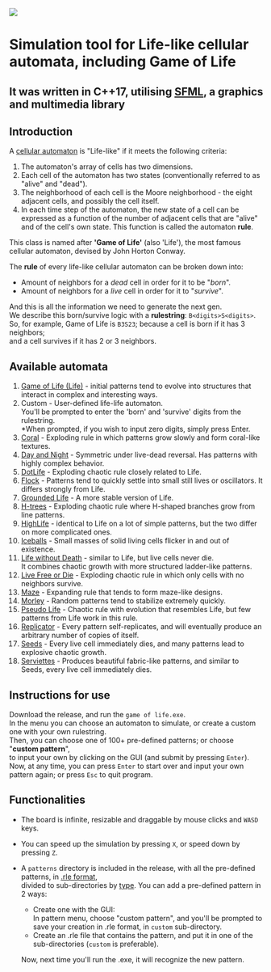 ![](https://s5.gifyu.com/images/SRvtL.gif)

# Simulation tool for Life-like cellular automata, including Game of Life
## It was written in C++17, utilising [SFML](https://www.sfml-dev.org), a graphics and multimedia library

## Introduction
A [cellular automaton](https://www.techtarget.com/searchenterprisedesktop/definition/cellular-automaton) is "Life-like" if it meets the following criteria:
1. The automaton's array of cells has two dimensions.
2. Each cell of the automaton has two states (conventionally referred to as "alive" and "dead").
3. The neighborhood of each cell is the Moore neighborhood - the eight adjacent cells, and possibly the cell itself.
4. In each time step of the automaton, the new state of a cell can be expressed as a function of the number of adjacent cells
that are "alive" and of the cell's own state. This function is called the automaton **rule**.

This class is named after **'Game of Life'** (also 'Life'), the most famous cellular automaton, devised by John Horton Conway.

The **rule** of every life-like cellular automaton can be broken down into:
- Amount of neighbors for a _dead_ cell in order for it to be "_born_".
- Amount of neighbors for a _live_ cell in order for it to "_survive_".  

And this is all the information we need to generate the next gen.  
We describe this born/survive logic with a **rulestring**: `B<digits>S<digits>`.  
So, for example, Game of Life is `B3S23`; because a cell is born if it has 3 neighbors;  
and a cell survives if it has 2 or 3 neighbors.

## Available automata
1. [Game of Life (Life)](https://conwaylife.com/wiki/Conway%27s_Game_of_Life) - initial patterns tend to evolve into structures that interact in complex and interesting ways.
2. Custom - User-defined life-life automaton.  
You'll be prompted to enter the 'born' and 'survive' digits from the rulestring.  
*When prompted, if you wish to input zero digits, simply press Enter.
3. [Coral](https://conwaylife.com/wiki/OCA:Coral) - Exploding rule in which patterns grow slowly and form coral-like textures.
4. [Day and Night](https://conwaylife.com/wiki/OCA:Day_%26_Night) - Symmetric under live-dead reversal. Has patterns with highly complex behavior.
5. [DotLife](https://conwaylife.com/wiki/OCA:DotLife) - Exploding chaotic rule closely related to Life.
6. [Flock](https://conwaylife.com/wiki/OCA:Flock) - Patterns tend to quickly settle into small still lives or oscillators. It differs strongly from Life.
7. [Grounded Life](https://conwaylife.com/wiki/OCA:Grounded_Life) - A more stable version of Life.
8. [H-trees](https://conwaylife.com/wiki/OCA:H-trees) - Exploding chaotic rule where H-shaped branches grow from line patterns.
9. [HighLife](https://conwaylife.com/wiki/OCA:HighLife) - identical to Life on a lot of simple patterns, but the two differ on more complicated ones.
10. [Iceballs](https://conwaylife.com/wiki/OCA:Iceballs) - Small masses of solid living cells flicker in and out of existence.
11. [Life without Death](https://conwaylife.com/wiki/OCA:Life_without_death) - similar to Life, but live cells never die.  
It combines chaotic growth with more structured ladder-like patterns.
12. [Live Free or Die](https://conwaylife.com/wiki/OCA:Live_Free_or_Die) - Exploding chaotic rule in which only cells with no neighbors survive.
13. [Maze](https://conwaylife.com/wiki/OCA:Maze) - Expanding rule that tends to form maze-like designs.
14. [Morley](https://conwaylife.com/wiki/OCA:Move) - Random patterns tend to stabilize extremely quickly.
15. [Pseudo Life](https://conwaylife.com/wiki/OCA:Pseudo_Life) - Chaotic rule with evolution that resembles Life, but few patterns from Life work in this rule.
16. [Replicator](https://conwaylife.com/wiki/OCA:Replicator) - Every pattern self-replicates, and will eventually produce an arbitrary number of copies of itself.
17. [Seeds](https://conwaylife.com/wiki/OCA:Seeds) - Every live cell immediately dies, and many patterns lead to explosive chaotic growth.
18. [Serviettes](https://conwaylife.com/wiki/OCA:Serviettes) - Produces beautiful fabric-like patterns, and similar to Seeds, every live cell immediately dies.

## Instructions for use
Download the release, and run the `game of life.exe`.  
In the menu you can choose an automaton to simulate, or create a custom one with your own rulestring.  
Then, you can choose one of 100+ pre-defined patterns; or choose "**custom pattern**",  
to input your own by clicking on the GUI (and submit by pressing `Enter`).  
Now, at any time, you can press `Enter` to start over and input your own pattern again; or press `Esc` to quit program.

## Functionalities
- The board is infinite, resizable and draggable by mouse clicks and `WASD` keys.
- You can speed up the simulation by pressing `X`, or speed down by pressing `Z`.
- A `patterns` directory is included in the release, with all the pre-defined patterns, in [.rle format](https://conwaylife.com/wiki/Run_Length_Encoded),  
divided to sub-directories by [type](https://en.wikipedia.org/wiki/Conway%27s_Game_of_Life#Examples_of_patterns). You can add a pre-defined pattern in 2 ways:
    - Create one with the GUI:  
    In pattern menu, choose "custom pattern", and you'll be prompted to save your creation in .rle format, in `custom` sub-directory.
    - Create an .rle file that contains the pattern, and put it in one of the sub-directories (`custom` is preferable).  

  Now, next time you'll run the .exe, it will recognize the new pattern.